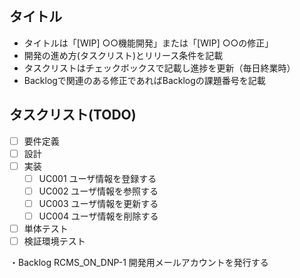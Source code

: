 ## タイトル
* タイトルは「[WIP] ○○機能開発」または「[WIP] ○○の修正」
* 開発の進め方(タスクリスト)とリリース条件を記載
* タスクリストはチェックボックスで記載し進捗を更新（毎日終業時）
* Backlogで関連のある修正であればBacklogの課題番号を記載

## タスクリスト(TODO)
- [ ] 要件定義
- [ ] 設計
- [ ] 実装
  - [ ] UC001 ユーザ情報を登録する
  - [ ] UC002 ユーザ情報を参照する
  - [ ] UC003 ユーザ情報を更新する
  - [ ] UC004 ユーザ情報を削除する
- [ ] 単体テスト
- [ ] 検証環境テスト

・Backlog
RCMS_ON_DNP-1 開発用メールアカウントを発行する
